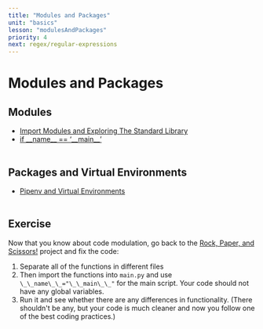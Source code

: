 ```yaml
---
title: "Modules and Packages"
unit: "basics"
lesson: "modulesAndPackages"
priority: 4
next: regex/regular-expressions
---
```


# Modules and Packages

## Modules

- [Import Modules and Exploring The Standard Library](https://www.youtube.com/watch?v=CqvZ3vGoGs0)
- [if \_\_name\_\_ == ‘\_\_main\_\_’](https://www.youtube.com/watch?v=sugvnHA7ElY)
  <br><br>

## Packages and Virtual Environments

- [Pipenv and Virtual Environments](https://docs.python-guide.org/dev/virtualenvs/)
  <br><br>

## Exercise

Now that you know about code modulation, go back to the [Rock, Paper, and Scissors!](https://vennbury.com/lessons/python/basics/basics/project-1:-rock-paper-scissors) project and fix the code:
<br>

1. Separate all of the functions in different files
2. Then import the functions into `main.py` and use `\_\_name\_\_="\_\_main\_\_"` for the main script. Your code should not have any global variables.
3. Run it and see whether there are any differences in functionality. (There shouldn't be any, but your code is much cleaner and now you follow one of the best coding practices.)
